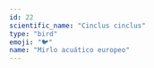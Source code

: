 ```yaml
---
id: 22
scientific_name: "Cinclus cinclus"
type: "bird"
emoji: "🐦"
name: "Mirlo acuático europeo"
---
```

